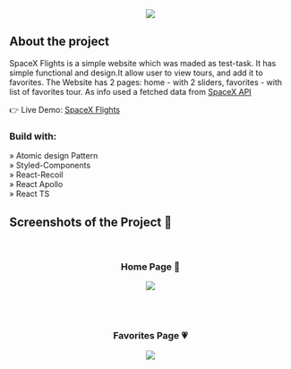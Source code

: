 <div align='center'><img src='https://github.com/AltPerson/SpaceX-Flights/assets/39427362/fb7abd05-a164-4898-85e9-a688e446652e'/></div>

<h2>About the project</h2>

<p>SpaceX Flights is a simple website which was maded as test-task. It has simple functional and design.It allow user to view tours, and add it to favorites. The Website has 2 pages: home - with 2 sliders, favorites - with list of favorites tour. As info used a fetched data from <a href='https://studio.apollographql.com/public/SpaceX-pxxbxen/explorer?variant=current'>SpaceX API</a>
</p>

👉 Live Demo: <a href='https://spacex-flights.netlify.app'>SpaceX Flights</a>

<h3>Build with:</h3>

» Atomic design Pattern <br>
» Styled-Components <br>
» React-Recoil <br>
» React Apollo <br>
» React TS

<h2>Screenshots of the Project 📸</h2>
<br>
<h3 align='center'>Home Page 🏡</h3>

<div align='center'>
<img src='https://github.com/AltPerson/SpaceX-Flights/assets/39427362/9454a35d-4266-4681-ae8d-f4425d69e183'/>
</div>

<br><br>

<h3 align='center'>Favorites Page 💗</h3>

<div align='center'>
<img src='https://github.com/AltPerson/SpaceX-Flights/assets/39427362/bb8134cf-2e1d-4d9c-8f91-1129bdfe2101'/>
